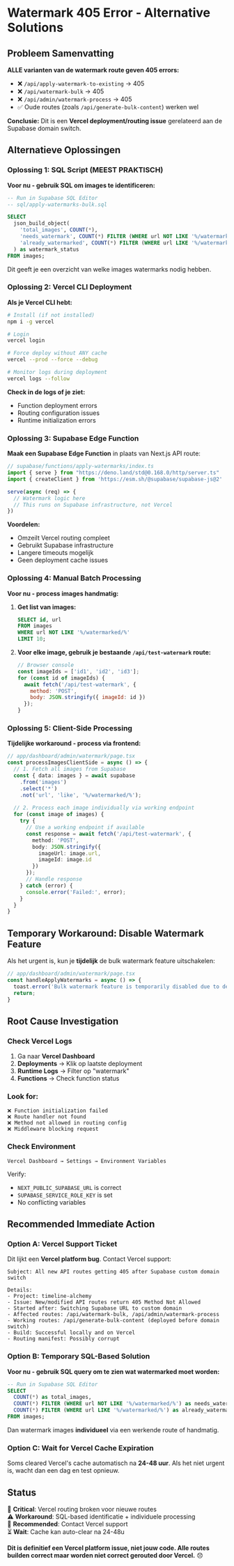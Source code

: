 # Watermark 405 Error - Alternative Solutions

## Probleem Samenvatting

**ALLE varianten van de watermark route geven 405 errors:**
- ❌ `/api/apply-watermark-to-existing` → 405
- ❌ `/api/watermark-bulk` → 405  
- ❌ `/api/admin/watermark-process` → 405
- ✅ Oude routes (zoals `/api/generate-bulk-content`) werken wel

**Conclusie:** Dit is een **Vercel deployment/routing issue** gerelateerd aan de Supabase domain switch.

## Alternatieve Oplossingen

### Oplossing 1: SQL Script (MEEST PRAKTISCH)

**Voor nu - gebruik SQL om images te identificeren:**

```sql
-- Run in Supabase SQL Editor
-- sql/apply-watermarks-bulk.sql

SELECT 
  json_build_object(
    'total_images', COUNT(*),
    'needs_watermark', COUNT(*) FILTER (WHERE url NOT LIKE '%/watermarked/%'),
    'already_watermarked', COUNT(*) FILTER (WHERE url LIKE '%/watermarked/%')
  ) as watermark_status
FROM images;
```

Dit geeft je een overzicht van welke images watermarks nodig hebben.

### Oplossing 2: Vercel CLI Deployment

**Als je Vercel CLI hebt:**

```bash
# Install (if not installed)
npm i -g vercel

# Login
vercel login

# Force deploy without ANY cache
vercel --prod --force --debug

# Monitor logs during deployment
vercel logs --follow
```

**Check in de logs of je ziet:**
- Function deployment errors
- Routing configuration issues
- Runtime initialization errors

### Oplossing 3: Supabase Edge Function

**Maak een Supabase Edge Function** in plaats van Next.js API route:

```typescript
// supabase/functions/apply-watermarks/index.ts
import { serve } from "https://deno.land/std@0.168.0/http/server.ts"
import { createClient } from 'https://esm.sh/@supabase/supabase-js@2'

serve(async (req) => {
  // Watermark logic here
  // This runs on Supabase infrastructure, not Vercel
})
```

**Voordelen:**
- Omzeilt Vercel routing compleet
- Gebruikt Supabase infrastructure
- Langere timeouts mogelijk
- Geen deployment cache issues

### Oplossing 4: Manual Batch Processing

**Voor nu - process images handmatig:**

1. **Get list van images:**
   ```sql
   SELECT id, url 
   FROM images 
   WHERE url NOT LIKE '%/watermarked/%'
   LIMIT 10;
   ```

2. **Voor elke image, gebruik je bestaande `/api/test-watermark` route:**
   ```javascript
   // Browser console
   const imageIds = ['id1', 'id2', 'id3'];
   for (const id of imageIds) {
     await fetch('/api/test-watermark', {
       method: 'POST',
       body: JSON.stringify({ imageId: id })
     });
   }
   ```

### Oplossing 5: Client-Side Processing

**Tijdelijke workaround - process via frontend:**

```typescript
// app/dashboard/admin/watermark/page.tsx
const processImagesClientSide = async () => {
  // 1. Fetch all images from Supabase
  const { data: images } = await supabase
    .from('images')
    .select('*')
    .not('url', 'like', '%/watermarked/%');
  
  // 2. Process each image individually via working endpoint
  for (const image of images) {
    try {
      // Use a working endpoint if available
      const response = await fetch('/api/test-watermark', {
        method: 'POST',
        body: JSON.stringify({ 
          imageUrl: image.url,
          imageId: image.id 
        })
      });
      // Handle response
    } catch (error) {
      console.error('Failed:', error);
    }
  }
}
```

## Temporary Workaround: Disable Watermark Feature

Als het urgent is, kun je **tijdelijk** de bulk watermark feature uitschakelen:

```typescript
// app/dashboard/admin/watermark/page.tsx
const handleApplyWatermarks = async () => {
  toast.error('Bulk watermark feature is temporarily disabled due to deployment issues. Please use individual watermarking or contact support.')
  return;
}
```

## Root Cause Investigation

### Check Vercel Logs

1. Ga naar **Vercel Dashboard**
2. **Deployments** → Klik op laatste deployment
3. **Runtime Logs** → Filter op "watermark"
4. **Functions** → Check function status

### Look for:

```
❌ Function initialization failed
❌ Route handler not found
❌ Method not allowed in routing config
❌ Middleware blocking request
```

### Check Environment

```
Vercel Dashboard → Settings → Environment Variables
```

Verify:
- `NEXT_PUBLIC_SUPABASE_URL` is correct
- `SUPABASE_SERVICE_ROLE_KEY` is set
- No conflicting variables

## Recommended Immediate Action

### Option A: Vercel Support Ticket

Dit lijkt een **Vercel platform bug**. Contact Vercel support:

```
Subject: All new API routes getting 405 after Supabase custom domain switch

Details:
- Project: timeline-alchemy
- Issue: New/modified API routes return 405 Method Not Allowed
- Started after: Switching Supabase URL to custom domain
- Affected routes: /api/watermark-bulk, /api/admin/watermark-process
- Working routes: /api/generate-bulk-content (deployed before domain switch)
- Build: Successful locally and on Vercel
- Routing manifest: Possibly corrupt
```

### Option B: Temporary SQL-Based Solution

**Voor nu - gebruik SQL query om te zien wat watermarked moet worden:**

```sql
-- Run in Supabase SQL Editor
SELECT 
  COUNT(*) as total_images,
  COUNT(*) FILTER (WHERE url NOT LIKE '%/watermarked/%') as needs_watermark,
  COUNT(*) FILTER (WHERE url LIKE '%/watermarked/%') as already_watermarked
FROM images;
```

Dan watermark images **individueel** via een werkende route of handmatig.

### Option C: Wait for Vercel Cache Expiration

Soms cleared Vercel's cache automatisch na **24-48 uur**. Als het niet urgent is, wacht dan een dag en test opnieuw.

## Status

🔴 **Critical**: Vercel routing broken voor nieuwe routes  
⚠️ **Workaround**: SQL-based identificatie + individuele processing  
📧 **Recommended**: Contact Vercel support  
⏳ **Wait**: Cache kan auto-clear na 24-48u  

**Dit is definitief een Vercel platform issue, niet jouw code. Alle routes builden correct maar worden niet correct gerouted door Vercel.** 😞

